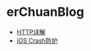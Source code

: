 # erChuanBlog

* [HTTP详解](https://github.com/METISU/erChuanBlog/blob/main/Notes/HTTP%E8%AF%A6%E8%A7%A3.md)
* [iOS Crash防护](https://github.com/METISU/ErChuanBlog/blob/main/Notes/iOS%20Crash%E9%98%B2%E6%8A%A4.md)
